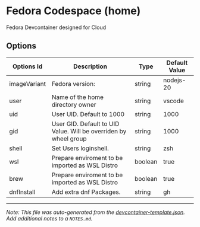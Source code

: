 
# Fedora Codespace (home)

Fedora Devcontainer designed for Cloud

## Options

| Options Id | Description | Type | Default Value |
|-----|-----|-----|-----|
| imageVariant | Fedora version: | string | nodejs-20 |
| user | Name of the home directory owner | string | vscode |
| uid | User UID. Default to 1000 | string | 1000 |
| gid | User GID. Default to UID Value. Will be overriden by wheel group | string | 1000 |
| shell | Set Users loginshell. | string | zsh |
| wsl | Prepare enviroment to be imported as WSL Distro | boolean | true |
| brew | Prepare enviroment to be imported as WSL Distro | boolean | true |
| dnfInstall | Add extra dnf Packages. | string | gh |



---

_Note: This file was auto-generated from the [devcontainer-template.json](https://github.com/coffedora/template/blob/main/src/home/devcontainer-template.json).  Add additional notes to a `NOTES.md`._
